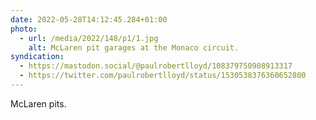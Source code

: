 ```yaml
---
date: 2022-05-28T14:12:45.284+01:00
photo:
  - url: /media/2022/148/p1/1.jpg
    alt: McLaren pit garages at the Monaco circuit.
syndication:
  - https://mastodon.social/@paulrobertlloyd/108379750908913317
  - https://twitter.com/paulrobertlloyd/status/1530538376360652800
---
```


McLaren pits.
